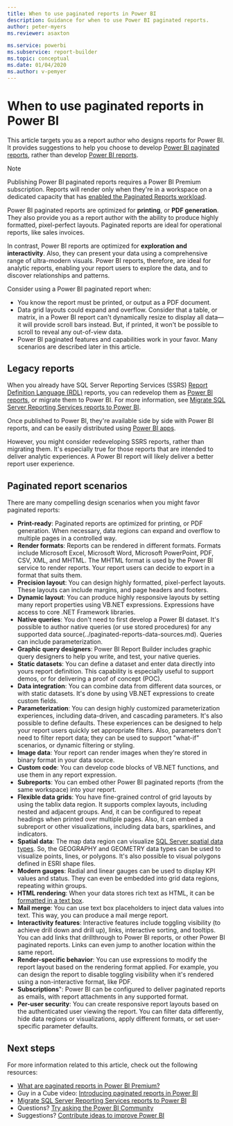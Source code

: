 ```yaml
---
title: When to use paginated reports in Power BI
description: Guidance for when to use Power BI paginated reports.
author: peter-myers
ms.reviewer: asaxton

ms.service: powerbi
ms.subservice: report-builder
ms.topic: conceptual
ms.date: 01/04/2020
ms.author: v-pemyer
---
```


# When to use paginated reports in Power BI

This article targets you as a report author who designs reports for Power BI. It provides suggestions to help you choose to develop [Power BI paginated reports](../paginated-reports-report-builder-power-bi.md), rather than develop [Power BI reports](../consumer/end-user-reports.md).

> [!NOTE]
> Publishing Power BI paginated reports requires a Power BI Premium subscription. Reports will render only when they're in a workspace on a dedicated capacity that has [enabled the Paginated Reports workload](../service-admin-premium-workloads.md#paginated-reports).

Power BI paginated reports are optimized for **printing**, or **PDF generation**. They also provide you as a report author with the ability to produce highly formatted, pixel-perfect layouts. Paginated reports are ideal for operational reports, like sales invoices.

In contrast, Power BI reports are optimized for **exploration and interactivity**. Also, they can present your data using a comprehensive range of ultra-modern visuals. Power BI reports, therefore, are ideal for analytic reports, enabling your report users to explore the data, and to discover relationships and patterns.

Consider using a Power BI paginated report when:

* You know the report must be printed, or output as a PDF document.
* Data grid layouts could expand and overflow. Consider that a table, or matrix, in a Power BI report can't dynamically resize to display all data—it will provide scroll bars instead. But, if printed, it won't be possible to scroll to reveal any out-of-view data.
* Power BI paginated features and capabilities work in your favor. Many scenarios are described later in this article.

## Legacy reports

When you already have SQL Server Reporting Services (SSRS) [Report Definition Language (RDL)](/sql/reporting-services/reports/report-definition-language-ssrs) reports, you can redevelop them as [Power BI reports](../consumer/end-user-reports.md), or migrate them to Power BI. For more information, see [Migrate SQL Server Reporting Services reports to Power BI](migrate-ssrs-reports-to-power-bi.md).

Once published to Power BI, they're available side by side with Power BI reports, and can be easily distributed using [Power BI apps](../service-create-distribute-apps.md).

However, you might consider redeveloping SSRS reports, rather than migrating them. It's especially true for those reports that are intended to deliver analytic experiences. A Power BI report will likely deliver a better report user experience.

## Paginated report scenarios

There are many compelling design scenarios when you might favor paginated reports:

* **Print-ready**: Paginated reports are optimized for printing, or PDF generation. When necessary, data regions can expand and overflow to multiple pages in a controlled way.
* **Render formats**: Reports can be rendered in different formats. Formats include Microsoft Excel, Microsoft Word, Microsoft PowerPoint, PDF, CSV, XML, and MHTML. The MHTML format is used by the Power BI service to render reports. Your report users can decide to export in a format that suits them.
* **Precision layout**: You can design highly formatted, pixel-perfect layouts. These layouts can include margins, and page headers and footers.
* **Dynamic layout**: You can produce highly responsive layouts by setting many report properties using VB.NET expressions. Expressions have access to core .NET Framework libraries.
* **Native queries**: You don't need to first develop a Power BI dataset. It's possible to author native queries (or use stored procedures) for any supported data source(../paginated-reports-data-sources.md). Queries can include parameterization.
* **Graphic query designers**: Power BI Report Builder includes graphic query designers to help you write, and test, your native queries.
* **Static datasets**: You can define a dataset and enter data directly into yours report definition. This capability is especially useful to support demos, or for delivering a proof of concept (POC).
* **Data integration**: You can combine data from different data sources, or with static datasets. It's done by using VB.NET expressions to create custom fields.
* **Parameterization**: You can design highly customized parameterization experiences, including data-driven, and cascading parameters. It's also possible to define defaults. These experiences can be designed to help your report users quickly set appropriate filters. Also, parameters don't need to filter report data; they can be used to support "what-if" scenarios, or dynamic filtering or styling.
* **Image data**: Your report can render images when they're stored in binary format in your data source.
* **Custom code**: You can develop code blocks of VB.NET functions, and use them in any report expression.
* **Subreports**: You can embed other Power BI paginated reports (from the same workspace) into your report.
* **Flexible data grids**: You have fine-grained control of grid layouts by using the tablix data region. It supports complex layouts, including nested and adjacent groups. And, it can be configured to repeat headings when printed over multiple pages. Also, it can embed a subreport or other visualizations, including data bars, sparklines, and indicators.
* **Spatial data**: The map data region can visualize [SQL Server spatial data types](/sql/relational-databases/spatial/spatial-data-sql-server). So, the GEOGRAPHY and GEOMETRY data types can be used to visualize points, lines, or polygons. It's also possible to visual polygons defined in ESRI shape files.
* **Modern gauges**: Radial and linear gauges can be used to display KPI values and status. They can even be embedded into grid data regions, repeating within groups.
* **HTML rendering**: When your data stores rich text as HTML, it can be [formatted in a text box](/sql/reporting-services/report-design/format-text-in-a-text-box-report-builder-and-ssrs).
* **Mail merge**: You can use text box placeholders to inject data values into text. This way, you can produce a mail merge report.
* **Interactivity features**: Interactive features include toggling visibility (to achieve drill down and drill up), links, interactive sorting, and tooltips. You can add links that drillthrough to Power BI reports, or other Power BI paginated reports. Links can even jump to another location within the same report.
* **Render-specific behavior**: You can use expressions to modify the report layout based on the rendering format applied. For example, you can design the report to disable toggling visibility when it's rendered using a non-interactive format, like PDF.
* **Subscriptions**": Power BI can be configured to deliver paginated reports as emails, with report attachments in any supported format.
* **Per-user security**: You can create responsive report layouts based on the authenticated user viewing the report. You can filter data differently, hide data regions or visualizations, apply different formats, or set user-specific parameter defaults.

## Next steps

For more information related to this article, check out the following resources:

* [What are paginated reports in Power BI Premium?](../paginated-reports-report-builder-power-bi.md)
* Guy in a Cube video: [Introducing paginated reports in Power BI](https://www.youtube.com/watch?v=wfqn45XNK3M)
* [Migrate SQL Server Reporting Services reports to Power BI](migrate-ssrs-reports-to-power-bi.md)
* Questions? [Try asking the Power BI Community](https://community.powerbi.com/)
* Suggestions? [Contribute ideas to improve Power BI](https://ideas.powerbi.com)
